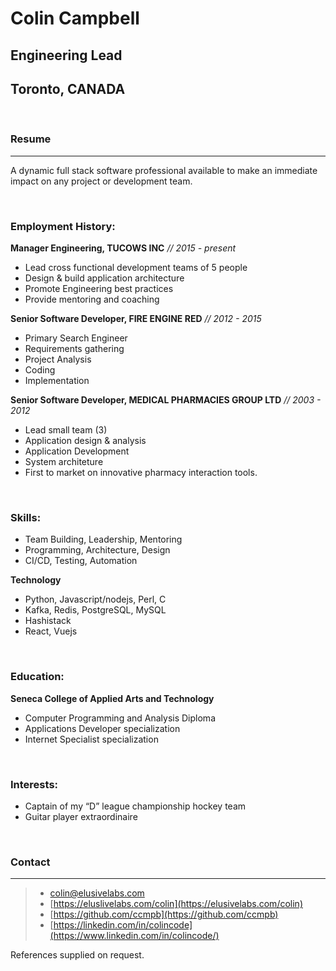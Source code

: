 # Colin Campbell
## Engineering Lead
## Toronto, CANADA

<br/>

### Resume

--- 

A dynamic full stack software professional available to make an immediate impact on any project or development team.

<br/>

### Employment History:

**Manager Engineering, TUCOWS INC**  _// 2015 - present_

* Lead cross functional development teams of 5 people
* Design & build application architecture 
* Promote Engineering best practices
* Provide mentoring and coaching

**Senior Software Developer, FIRE ENGINE RED** _// 2012 - 2015_

* Primary Search Engineer
* Requirements gathering 
* Project Analysis
* Coding 
* Implementation

**Senior Software Developer, MEDICAL PHARMACIES GROUP LTD** _// 2003 - 2012_

* Lead small team (3)
* Application design & analysis
* Application Development
* System architeture
* First to market on innovative pharmacy interaction tools.

<br/>

### Skills:
* Team Building, Leadership, Mentoring
* Programming, Architecture, Design
* CI/CD, Testing, Automation

**Technology**

* Python, Javascript/nodejs, Perl, C
* Kafka, Redis, PostgreSQL, MySQL
* Hashistack
* React, Vuejs

<br/>

### Education:

**Seneca College of Applied Arts and Technology**

* Computer Programming and Analysis Diploma
* Applications Developer specialization 
* Internet Specialist specialization

<br/>

### Interests:
* Captain of my “D” league championship hockey team
* Guitar player extraordinaire

<br/>

### Contact

---

> * <i class="fas fa-envelope"></i> [colin@elusivelabs.com](mailto:colin@elusivelabs.com)
> * <i class="fas fa-desktop"></i> [https://eluslivelabs.com/colin](https://elusivelabs.com/colin)
> * <i class="fab fa-github"></i> [https://github.com/ccmpb](https://github.com/ccmpb)
> * <i class="fab fa-linkedin-in"></i> [https://linkedin.com/in/colincode](https://www.linkedin.com/in/colincode/)


References supplied on request.
